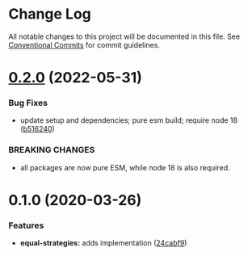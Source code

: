 # Change Log

All notable changes to this project will be documented in this file.
See [Conventional Commits](https://conventionalcommits.org) for commit guidelines.

# [0.2.0](https://github.com/rafamel/utils/compare/equal-strategies@0.1.0...equal-strategies@0.2.0) (2022-05-31)


### Bug Fixes

* update setup and dependencies; pure esm build; require node 18 ([b516240](https://github.com/rafamel/utils/commit/b5162408aa497ab5129eae08b2a708259d5b32c1))


### BREAKING CHANGES

* all packages are now pure ESM, while node 18 is also required.





# 0.1.0 (2020-03-26)


### Features

* **equal-strategies:** adds implementation ([24cabf9](https://github.com/rafamel/utils/commit/24cabf9cfaf50da106ce9b307043d54bee8acb0c))
